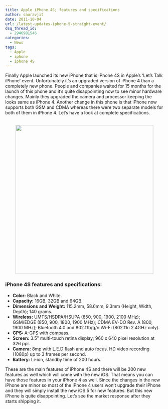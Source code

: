 ```yaml
---
title: Apple iPhone 4S; features and specifications
author: sauravjit
date: 2011-10-04
url: /latest-updates-iphone-5-straight-event/
dsq_thread_id:
  - 2946981546
categories:
  - News
tags:
  - Apple
  - iphone
  - iphone 4S
---
```

Finally Apple launched its new iPhone that is iPhone 4S in Apple&#8217;s &#8216;Let&#8217;s Talk iPhone&#8217; event. Unfortunately it&#8217;s an upgraded version of iPhone 4 than a completely new phone. People and companies waited for 15 months for the launch of this phone and it&#8217;s quite disappointing now to see minor hardware changes. Mainly they upgraded the camera and processor keeping the looks same as iPhone 4. Another change in this phone is that iPhone now supports both GSM and CDMA whereas there were two separate models for both of them in iPhone 4. Let&#8217;s have a look at complete specifications.

<center>
  <br /> <img class="aligncenter size-full wp-image-46251" title="ios_interface" src="http://cdn.devilsworkshop.org/files/2011/10/ios_interface.png" alt="" width="439" height="475" />
</center>

### iPhone 4S features and specifications:

  * **Color:** Black and White.
  * **Capacity:** 16GB, 32GB and 64GB.
  * **Dimensions** **and** **Weight:** 115.2mm, 58.6mm, 9.3mm (Height, Width, Depth); 140 grams.
  * **Wireless:** UMTS/HSDPA/HSUPA (850, 900, 1900, 2100 MHz); GSM/EDGE (850, 900, 1800, 1900 MHz); CDMA EV-DO Rev. A (800, 1900 MHz); Bluetooth 4.0 and 802.11b/g/n Wi-Fi (802.11n 2.4GHz only).
  * **GPS:** A-GPS with compass.
  * **Screen:** 3.5&#8243; multi-touch retina display; 960 x 640 pixel resolution at 326 ppi.
  * **Camera:** 8mp with L.E.D flash and auto focus. HD video recording (1080p) up to 3 frames per second.
  * **Battery:** Li-ion, standby time of 200 hours.

These are the main features of iPhone 4S and there will be 200 new features as well which will come with the new iOS. That means you can have those features in your iPhone 4 as well. Since the changes in the new iPhone are minor so most of the iPhone 4 users won&#8217;t upgrade their iPhone and they will simply install the new iOS 5 for new features. But this new iPhone is quite disappointing. Let&#8217;s see the market response after they starts shipping it.
